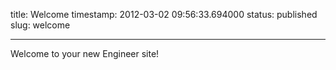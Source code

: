 title: Welcome
timestamp: 2012-03-02 09:56:33.694000
status: published
slug: welcome


---

Welcome to your new Engineer site!
